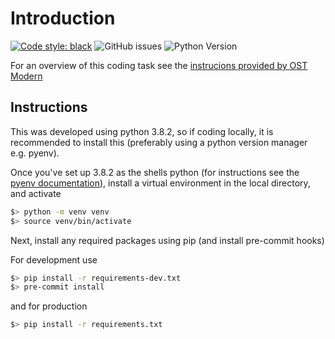 # Introduction
[![Code style: black](https://img.shields.io/badge/code%20style-black-000000.svg)](https://github.com/psf/black)
![GitHub issues](https://img.shields.io/github/issues/tonycsoka/ostmodern)
![Python Version](https://img.shields.io/badge/python-3.8-blue)


For an overview of this coding task see the [instrucions provided by OST Modern](README-OSTModern.md)

## Instructions

This was developed using python 3.8.2, so if coding locally, it is recommended to install this (preferably using a python version manager e.g. pyenv).

Once you've set up 3.8.2 as the shells python (for instructions see the [pyenv documentation](https://github.com/pyenv/pyenv/blob/master/README.md)), install a virtual environment in the local directory, and activate

```zsh
$> python -m venv venv
$> source venv/bin/activate
```

Next, install any required packages using pip (and install pre-commit hooks)

For development use

```zsh
$> pip install -r requirements-dev.txt
$> pre-commit install
```

and for production

```zsh
$> pip install -r requirements.txt
```
